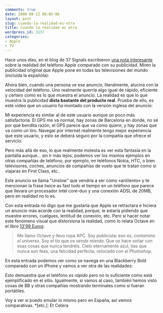 ```yaml
---
comments: true
date: 2008-08-22 00:05:06
layout: post
slug: cuando-la-realidad-es-otra
title: Cuando la realidad es otra
wordpress_id: 3237
categories:
- Apple
- TV
---
```


Hace unos días, en el blog de 37 Signals escribieron [una nota interesante](http://www.37signals.com/svn/posts/1190-sour-apple-how-an-apple-ad-sets-the-wrong-expectations) sobre la realidad del teléfono Apple comparado con su publicidad. Miren la publicidad original que Apple pone en todas las televisiones del mundo (incluida la española):









Ahora bien, cuando una persona ve ese anuncio, literalmente, alucina con la velocidad del teléfono. Uno realmente querría algo igual de rápido, eficiente y certero como es lo que muestra el anuncio. La realidad es que lo que muestra la publicidad **dista bastante del producto real**. Prueba de ello, es este video que un usuario ha montado con la versión inglesa del anuncio:









Mi experiencia es similar al de este usuario aunque un poco más satisfactoria. El GPS me va normal, hay zonas de Barcelona en donde, no sé por qué bendita razón, el GPS parece que va como quiere, y hay zonas que va como un tiro. Navegar por internet realmente tengo mejor experiencia que este usuario, y esto se deberá seguro por la compañía que ofrece el servicio.





Pero más allá de eso, lo que realmente molesta es ver esta fantasía en la pantalla aunque… sin ir más lejos, podemos ver los mismos ejemplos en otras compañías de teléfono, por ejemplo, en teléfonos Nokia, HTC, o bien televisores, coches, anuncios de compañías de vuelo que te tratan como si viajaras en First Class, etc..





Este anuncio se llama "Unslow" que vendría a ser como «antilento» y te mencionan la frase twice as fast todo el tiempo en un teléfono que parece que llevara un procesador intel core-duo y una conexión ADSL de 20MB, pero en realidad no lo es.





Con esta entrada no digo que me gustaría que Apple se retractara e hiciera un anuncio más acorde con la realidad, porque, le estaría pidiendo que muestre errores, cuelgues, lentitud de conexión, etc. Pero sí hacer notar este fenómeno visual que distorsiona la realidad, como lo relata Octave en el libro [13'99 Euros](http://www.minid.net/2004/04/27/1399-euros/):





> Me llamo Octave y llevo ropa APC. Soy publicista: eso es, _contamino el universo_. Soy el tío que _os vende mierda_. Que os hace soñar con esas cosas que nunca tendréis. Cielo eternamente azul, tías que nunca son feas, una felicidad perfecta, _retocada con el Photoshop_.





En esta entrada podemos ver como se navega en una Blackberry Bold comparado con un iPhone y vamos a ver otra de las realidades:









Esto demuestra que el teléfono _es rápido_ pero no lo suficiente como está ejemplificado en el sitio. Igualmente, si vamos al caso, también hemos visto cosas de BB y otras compañías mostrando terminales como si fueran portátiles.





Voy a ver si puedo emular lo mismo pero en España, así vemos comparativas.
  *[etc.]: Et Cetera
